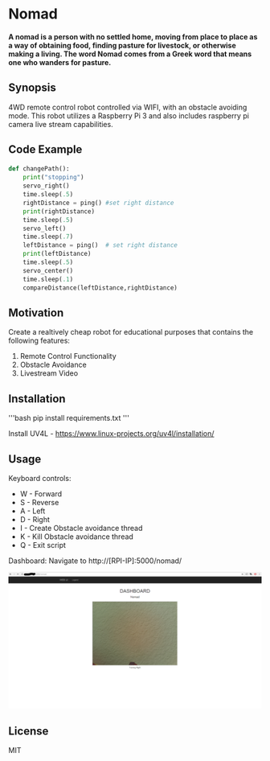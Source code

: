 # Nomad
#### A nomad is a person with no settled home, moving from place to place as a way of obtaining food, finding pasture for livestock, or otherwise making a living. The word Nomad comes from a Greek word that means one who wanders for pasture.

## Synopsis

4WD remote control robot controlled via WIFI, with an obstacle avoiding mode. This robot utilizes a Raspberry Pi 3 and also includes raspberry pi camera live stream capabilities.

## Code Example

```python
def changePath():
    print("stopping")
    servo_right()
    time.sleep(.5)
    rightDistance = ping() #set right distance
    print(rightDistance)
    time.sleep(.5)
    servo_left()
    time.sleep(.7)
    leftDistance = ping()  # set right distance
    print(leftDistance)
    time.sleep(.5)
    servo_center()
    time.sleep(.1)
    compareDistance(leftDistance,rightDistance)
```

## Motivation

Create a realtively cheap robot for educational purposes that contains the following features:
1. Remote Control Functionality
2. Obstacle Avoidance
3. Livestream Video

## Installation

'''bash
pip install requirements.txt
'''

Install UV4L - https://www.linux-projects.org/uv4l/installation/

## Usage

Keyboard controls:
* W - Forward
* S - Reverse
* A - Left
* D - Right
* I - Create Obstacle avoidance thread
* K - Kill Obstacle avoidance thread
* Q - Exit script

Dashboard:
Navigate to http://[RPI-IP]:5000/nomad/

![Screenshot](Dashboard.png)

## License

MIT